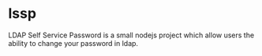 # lssp

LDAP Self Service Password is a small nodejs project which allow users the
ability to change your password in ldap.
